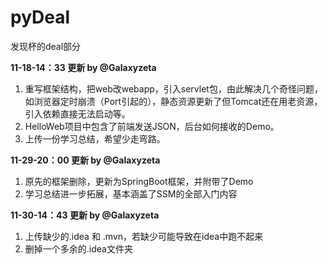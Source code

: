 # pyDeal
发现杯的deal部分

**11-18-14：33 更新 by @Galaxyzeta**

1. 重写框架结构，把web改webapp，引入servlet包，由此解决几个奇怪问题，如浏览器定时崩溃（Port引起的），静态资源更新了但Tomcat还在用老资源，引入依赖直接无法启动等。
2. HelloWeb项目中包含了前端发送JSON，后台如何接收的Demo。
3. 上传一份学习总结，希望少走弯路。

**11-29-20：00 更新 by @Galaxyzeta**

1. 原先的框架删除，更新为SpringBoot框架，并附带了Demo
2. 学习总结进一步拓展，基本涵盖了SSM的全部入门内容

**11-30-14：43 更新 by @Galaxyzeta**

1. 上传缺少的.idea 和 .mvn，若缺少可能导致在idea中跑不起来
2. 删掉一个多余的.idea文件夹
